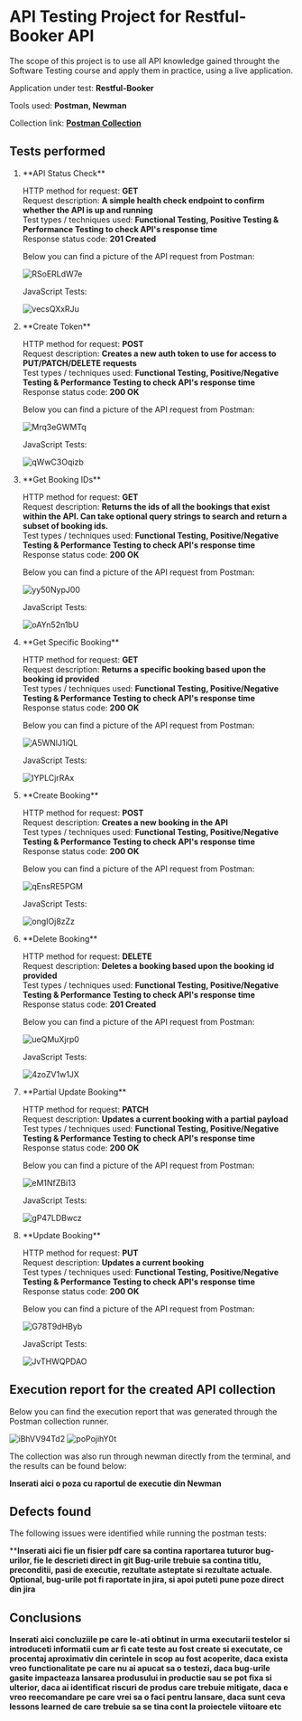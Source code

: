 <h1>API Testing Project for Restful-Booker API</h1>

The scope of this project is to use all  API knowledge gained throught the Software Testing course and apply them in practice, using a live application.

Application under test: **Restful-Booker**

Tools used: **Postman, Newman**

Collection link: **[Postman Collection](https://www.postman.com/tiby/workspace/proiect-final)**

<h2>Tests performed</h2>

<ol>
<li> **API Status Check** </li>

HTTP method for request: **GET**<br>
Request description: **A simple health check endpoint to confirm whether the API is up and running**<br>
Test types / techniques used: **Functional Testing, Positive Testing & Performance Testing to check API's response time**<br>
Response status code: **201 Created**<br>

Below you can find a picture of the API request from Postman:<br>

![RSoERLdW7e](https://github.com/user-attachments/assets/f926a2a1-4bd2-409a-95ce-94d7babe840d) <br>


JavaScript Tests:

![vecsQXxRJu](https://github.com/user-attachments/assets/998c09d9-e011-4f91-a376-6cfb2f16fe6a) <br>


<li>**Create Token**</li>

HTTP method for request: **POST**<br>
Request description: **Creates a new auth token to use for access to PUT/PATCH/DELETE requests**<br>
Test types / techniques used: **Functional Testing, Positive/Negative Testing & Performance Testing to check API's response time**<br>
Response status code: **200 OK**<br>

Below you can find a picture of the API request from Postman:<br>

![Mrq3eGWMTq](https://github.com/user-attachments/assets/38d6ec98-d970-44b7-9f7e-fbcd4e1509cc) <br>

JavaScript Tests:

![qWwC3Oqizb](https://github.com/user-attachments/assets/93f191e9-2fb0-4ac1-82f6-867d821cb136) <br>


<li>**Get Booking IDs**</li>

HTTP method for request: **GET**<br>
Request description: **Returns the ids of all the bookings that exist within the API. Can take optional query strings to search and return a subset of booking ids.**<br>
Test types / techniques used: **Functional Testing, Positive/Negative Testing & Performance Testing to check API's response time**<br>
Response status code: **200 OK**<br>

Below you can find a picture of the API request from Postman:<br>

![yy50NypJ00](https://github.com/user-attachments/assets/f5e57be4-ffbb-4d00-b274-f7e5d199e3be) <br>

JavaScript Tests:

![oAYn52n1bU](https://github.com/user-attachments/assets/393d1c89-8974-40a1-b881-0e3cac3a274e) <br>

<li>**Get Specific Booking**</li>

HTTP method for request: **GET**<br>
Request description: **Returns a specific booking based upon the booking id provided**<br>
Test types / techniques used: **Functional Testing, Positive/Negative Testing & Performance Testing to check API's response time**<br>
Response status code: **200 OK**<br>

Below you can find a picture of the API request from Postman:<br>

![A5WNlJ1iQL](https://github.com/user-attachments/assets/8c2bd140-2b35-4259-8f46-d6ace371c268) <br>

JavaScript Tests:

![lYPLCjrRAx](https://github.com/user-attachments/assets/e4eea9d3-5d07-4b4d-9973-ef785fee5063) <br>

<li>**Create Booking**</li>

HTTP method for request: **POST**<br>
Request description: **Creates a new booking in the API**<br>
Test types / techniques used: **Functional Testing, Positive/Negative Testing & Performance Testing to check API's response time**<br>
Response status code: **200 OK**<br>

Below you can find a picture of the API request from Postman:<br>

![qEnsRE5PGM](https://github.com/user-attachments/assets/0f7f3c5e-c682-4218-baad-0cc9e07cabad) <br>

JavaScript Tests:

![ongIOj8zZz](https://github.com/user-attachments/assets/4bdc70e9-56de-4925-a8cc-67231ab11a86) <br>

<li>**Delete Booking**</li>

HTTP method for request: **DELETE**<br>
Request description: **Deletes a booking based upon the booking id provided**<br>
Test types / techniques used: **Functional Testing, Positive/Negative Testing & Performance Testing to check API's response time**<br>
Response status code: **201 Created**<br>

Below you can find a picture of the API request from Postman:<br>

![ueQMuXjrp0](https://github.com/user-attachments/assets/453b1b13-aa35-417c-b913-06d9c0568f49) <br>

JavaScript Tests:

![4zoZV1w1JX](https://github.com/user-attachments/assets/0cfc5d4c-c3ea-40a5-8968-a15c3c8dd36d) <br>

<li>**Partial Update Booking**</li>

HTTP method for request: **PATCH**<br>
Request description: **Updates a current booking with a partial payload**<br>
Test types / techniques used: **Functional Testing, Positive/Negative Testing & Performance Testing to check API's response time**<br>
Response status code: **200 OK**<br>

Below you can find a picture of the API request from Postman:<br>

![eM1NfZBi13](https://github.com/user-attachments/assets/a85d9e99-fe9a-4d14-8861-825d14a94862) <br>

JavaScript Tests:

![gP47LDBwcz](https://github.com/user-attachments/assets/9393a812-c5f5-48de-a791-2a8affcc059b) <br>

<li>**Update Booking**</li>

HTTP method for request: **PUT**<br>
Request description: **Updates a current booking**<br>
Test types / techniques used: **Functional Testing, Positive/Negative Testing & Performance Testing to check API's response time**<br>
Response status code: **200 OK**<br>

Below you can find a picture of the API request from Postman:<br>

![G78T9dHByb](https://github.com/user-attachments/assets/0003aa2f-c0de-4d50-96bd-292f3ac12972) <br>

JavaScript Tests:

![JvTHWQPDAO](https://github.com/user-attachments/assets/badbbe5e-c662-41dc-8397-eacba597c0ce) <br>

</ol>

<h2>Execution report for the created API collection </h2>

Below you can find the execution report that was generated through the Postman collection runner. <br>

![iBhVV94Td2](https://github.com/user-attachments/assets/094076fb-fd57-461e-b57c-1529ca651e14)
![poPojihY0t](https://github.com/user-attachments/assets/f8e84739-5c8d-4c9d-bd3c-d487887b6327) <br>

The collection was also run through newman directly from the terminal, and the results can be found below:<br>

**Inserati aici o poza cu raportul de executie din Newman**<br>

<h2>Defects found</h2>

The following issues were identified while running the postman tests:<br>

****Inserati aici fie un fisier pdf care sa contina raportarea tuturor bug-urilor, fie le descrieti direct in git
Bug-urile trebuie sa contina titlu, preconditii, pasi de executie, rezultate asteptate si rezultate actuale.
Optional, bug-urile pot fi raportate in jira, si apoi puteti pune poze direct din jira**

<h2>Conclusions</h2>

**Inserati aici concluziile pe care le-ati obtinut in urma executarii testelor  si introduceti informatii cum ar fi cate teste au fost create si executate, ce procentaj aproximativ din cerintele in scop au fost acoperite, daca exista vreo functionalitate pe care nu ai apucat sa o testezi, daca bug-urile gasite impacteaza lansarea produsului in productie sau se pot fixa si ulterior, daca ai identificat riscuri de produs care trebuie mitigate, daca e vreo reecomandare pe care vrei sa o faci pentru lansare, daca sunt ceva lessons learned de care trebuie sa se tina cont la proiectele viitoare etc**

